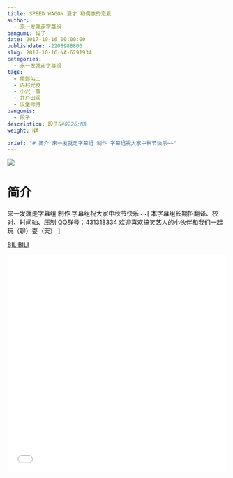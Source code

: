 ```yaml
---
title: SPEED WAGON 漫才 和偶像的恋爱
author: 
  - 来一发就走字幕组
bangumi: 段子
date: 2017-10-16 00:00:00
publishdate: -2208988800
slug: 2017-10-16-NA-6291934
categories: 
  - 来一发就走字幕组
tags: 
  - 绫部佑二
  - 内村光良
  - 小沢一敬
  - 井戸田润
  - 汉堡师傅
bangumis: 
  - 段子
description: 段子&#8226;NA
weight: NA

brief: "# 简介 来一发就走字幕组 制作 字幕组祝大家中秋节快乐~~"
---
```


![](https://i.imgur.com/9IyiyC0.jpg)

# 简介  
来一发就走字幕组 制作 字幕组祝大家中秋节快乐~~[ 本字幕组长期招翻译、校对、时间轴、压制   QQ群号：431318334 欢迎喜欢搞笑艺人的小伙伴和我们一起玩（聊）耍（天） ]

  [BILIBILI](https://www.bilibili.com/video/av6291934/)


<div class="vcontainer">  <iframe class='video' src="//www.bilibili.com/blackboard/player.html?aid=6291934" width="100%" height="500" frameborder="0" allowfullscreen="allowfullscreen"></iframe></div>
